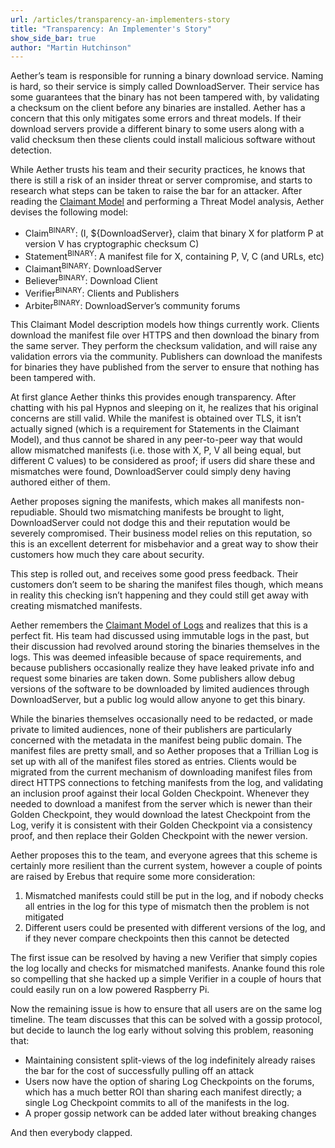 ```yaml
---
url: /articles/transparency-an-implementers-story
title: "Transparency: An Implementer's Story"
show_side_bar: true
author: "Martin Hutchinson"
---
```


Aether’s team is responsible for running a binary download service. Naming is hard, so their service is simply called DownloadServer. Their service has some guarantees that the binary has not been tampered with, by validating a checksum on the client before any binaries are installed. Aether has a concern that this only mitigates some errors and threat models. If their download servers provide a different binary to some users along with a valid checksum then these clients could install malicious software without detection.

While Aether trusts his team and their security practices, he knows that there is still a risk of an insider threat or server compromise, and starts to research what steps can be taken to raise the bar for an attacker. After reading the [Claimant Model](https://github.com/google/trillian/blob/master/docs/claimantmodel/CoreModel.md) and performing a Threat Model analysis, Aether devises the following model:

* Claim<sup>BINARY</sup>: (I, ${DownloadServer}, claim that binary X for platform P at version V has cryptographic checksum C)
* Statement<sup>BINARY</sup>: A manifest file for X, containing P, V, C (and URLs, etc)
* Claimant<sup>BINARY</sup>: DownloadServer
* Believer<sup>BINARY</sup>: Download Client
* Verifier<sup>BINARY</sup>: Clients and Publishers
* Arbiter<sup>BINARY</sup>: DownloadServer’s community forums

This Claimant Model description models how things currently work. Clients download the manifest file over HTTPS and then download the binary from the same server. They perform the checksum validation, and will raise any validation errors via the community. Publishers can download the manifests for binaries they have published from the server to ensure that nothing has been tampered with.

At first glance Aether thinks this provides enough transparency. After chatting with his pal Hypnos and sleeping on it, he realizes that his original concerns are still valid. While the manifest is obtained over TLS, it isn’t actually signed (which is a requirement for Statements in the Claimant Model), and thus cannot be shared in any peer-to-peer way that would allow mismatched manifests (i.e. those with X, P, V all being equal, but different C values) to be considered as proof; if users did share these and mismatches were found, DownloadServer could simply deny having authored either of them.

Aether proposes signing the manifests, which makes all manifests non-repudiable. Should two mismatching manifests be brought to light, DownloadServer could not dodge this and their reputation would be severely compromised. Their business model relies on this reputation, so this is an excellent deterrent for misbehavior and a great way to show their customers how much they care about security.

This step is rolled out, and receives some good press feedback. Their customers don’t seem to be sharing the manifest files though, which means in reality this checking isn’t happening and they could still get away with creating mismatched manifests.

Aether remembers the [Claimant Model of Logs](https://github.com/google/trillian/blob/master/docs/claimantmodel/Logs.md) and realizes that this is a perfect fit. His team had discussed using immutable logs in the past, but their discussion had revolved around storing the binaries themselves in the logs. This was deemed infeasible because of space requirements, and because publishers occasionally realize they have leaked private info and request some binaries are taken down. Some publishers allow debug versions of the software to be downloaded by limited audiences through DownloadServer, but a public log would allow anyone to get this binary.

While the binaries themselves occasionally need to be redacted, or made private to limited audiences, none of their publishers are particularly concerned with the metadata in the manifest being public domain. The manifest files are pretty small, and so Aether proposes that a Trillian Log is set up with all of the manifest files stored as entries. Clients would be migrated from the current mechanism of downloading manifest files from direct HTTPS connections to fetching manifests from the log, and validating an inclusion proof against their local Golden Checkpoint. Whenever they needed to download a manifest from the server which is newer than their Golden Checkpoint, they would download the latest Checkpoint from the Log, verify it is consistent with their Golden Checkpoint via a consistency proof, and then replace their Golden Checkpoint with the newer version.

Aether proposes this to the team, and everyone agrees that this scheme is certainly more resilient than the current system, however a couple of points are raised by Erebus that require some more consideration:

1. Mismatched manifests could still be put in the log, and if nobody checks all entries in the log for this type of mismatch then the problem is not mitigated
2. Different users could be presented with different versions of the log, and if they never compare checkpoints then this cannot be detected

The first issue can be resolved by having a new Verifier that simply copies the log locally and checks for mismatched manifests. Ananke found this role so compelling that she hacked up a simple Verifier in a couple of hours that could easily run on a low powered Raspberry Pi.

Now the remaining issue is how to ensure that all users are on the same log timeline. The team discusses that this can be solved with a gossip protocol, but decide to launch the log early without solving this problem, reasoning that:

* Maintaining consistent split-views of the log indefinitely already raises the bar for the cost of successfully pulling off an attack
* Users now have the option of sharing Log Checkpoints on the forums, which has a much better ROI than sharing each manifest directly; a single Log Checkpoint commits to all of the manifests in the log.
* A proper gossip network can be added later without breaking changes

And then everybody clapped.
